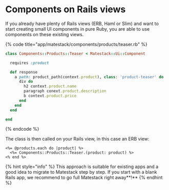 # Components on Rails views

If you already have plenty of Rails views \(ERB, Haml or Slim\) and want to start creating small UI components in pure Ruby, you are able to use components on these existing views.

{% code title="app/matestack/components/products/teaser.rb" %}
```ruby
class Components::Products::Teaser < Matestack::Ui::Component

  requires :product

  def response
    a path: product_path(context.product), class: 'product-teaser' do
      div do
        h2 context.product.name
        paragraph conext.product.description
        b context.product.price
      end
    end
  end

end
```
{% endcode %}

The class is then called on your Rails view, in this case an ERB view:

```markup
<%= @products.each do |product| %>
  <%= Components::Products::Teaser.(product: product) %>
<% end %>
```

{% hint style="info" %}
This approach is suitable for existing apps and a good idea to migrate to Matestack step by step. If you start with a blank Rails app, we recommend to go full Matestack right away**!**
{% endhint %}

